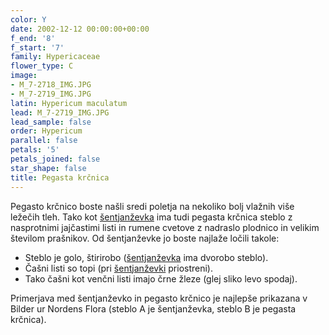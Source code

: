 ```yaml
---
color: Y
date: 2002-12-12 00:00:00+00:00
f_end: '8'
f_start: '7'
family: Hypericaceae
flower_type: C
image:
- M_7-2718_IMG.JPG
- M_7-2719_IMG.JPG
latin: Hypericum maculatum
lead: M_7-2719_IMG.JPG
lead_sample: false
order: Hypericum
parallel: false
petals: '5'
petals_joined: false
star_shape: false
title: Pegasta krčnica
---
```

Pegasto krčnico boste našli sredi poletja na nekoliko bolj vlažnih više ležečih tleh. Tako kot [šentjanževka](../../hypericumperforatum/šentjanževka/) ima tudi pegasta krčnica steblo z nasprotnimi jajčastimi listi in rumene cvetove z nadraslo plodnico in velikim številom prašnikov. Od šentjanževke jo boste najlaže ločili takole:

-   Steblo je golo, štirirobo ([šentjanževka](../../hypericumperforatum/šentjanževka/) ima dvorobo steblo).
-   Čašni listi so topi (pri [šentjanževki](../../hypericumperforatum/šentjanževka/) priostreni).
-   Tako čašni kot venčni listi imajo črne žleze (glej sliko levo spodaj).

Primerjava med šentjanževko in pegasto krčnico je najlepše prikazana v Bilder ur Nordens Flora (steblo A je šentjanževka, steblo B je pegasta krčnica).
